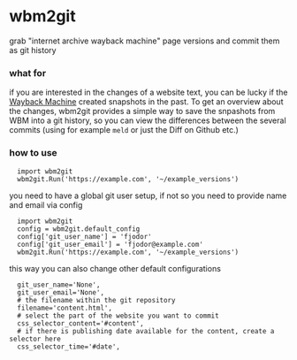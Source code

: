 # wbm2git

grab "internet archive wayback machine" page versions and commit them as git history

### what for
if you are interested in the changes of a website text, you can be lucky if the [Wayback Machine](https://web.archive.org/) created snapshots in the past. 
To get an overview about the changes, wbm2git provides a simple way to save the snpashots from WBM into a git history, so you can view the differences between the several commits (using for example `meld` or just the Diff on Github etc.)

### how to use

```
  import wbm2git
  wbm2git.Run('https://example.com', '~/example_versions')
```

you need to have a global git user setup, if not so you need to provide name and email via config

```
  import wbm2git
  config = wbm2git.default_config
  config['git_user_name'] = 'fjodor'
  config['git_user_email'] = 'fjodor@example.com'
  wbm2git.Run('https://example.com', '~/example_versions')
```

this way you can also change other default configurations

```
  git_user_name='None',
  git_user_email='None',
  # the filename within the git repository
  filename='content.html',
  # select the part of the website you want to commit
  css_selector_content='#content',
  # if there is publishing date available for the content, create a selector here
  css_selector_time='#date',
```
